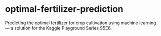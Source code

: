 # optimal-fertilizer-prediction
Predicting the optimal fertilizer for crop cultivation using machine learning — a solution for the Kaggle Playground Series S5E6.
